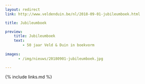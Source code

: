 ```yaml
---
layout: redirect
link: http://www.veldenduin.be/nl/2018-09-01-jubileumboek.html

title: Jubileumboek

preview:
    title: Jubileumboek
    text: 
        - 50 jaar Veld & Duin in boekvorm 
        
images:
      - /img/nieuws/20180901-jubileumboek.jpg

---
```


{% include links.md %}

